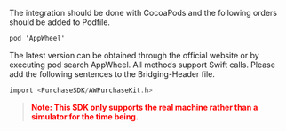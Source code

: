
The integration should be done with CocoaPods and the following orders should be added to Podfile.

```Objective-C 
pod 'AppWheel'
```

The latest version can be obtained through the official website or by executing pod search AppWheel.
 All methods support Swift calls. Please add the following sentences to the Bridging-Header file.

```Objective-C 
import <PurchaseSDK/AWPurchaseKit.h>
```
>   <font color="red">**Note: This SDK only supports the real machine rather than a simulator for the time being.**</font> 
